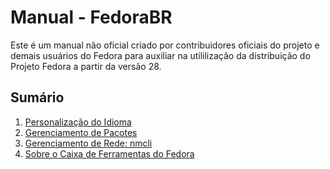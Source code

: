 # Manual - FedoraBR

Este é um manual não oficial criado por contribuidores oficiais do projeto e demais usuários do Fedora para auxiliar na utililização da distribuição do Projeto Fedora a partir da versão 28.


## Sumário

1. [Personalização do Idioma](docs/idioma.md)
1. [Gerenciamento de Pacotes](docs/pacote.md)
1. [Gerenciamento de Rede: nmcli](docs/nmcli.md)
1. [Sobre o Caixa de Ferramentas do Fedora](docs/sobre.md)
